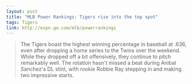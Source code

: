 ```yaml
---
layout: post
title: "MLB Power Rankings: Tigers rise into the top spot"
tags: Tigers
link: http://espn.go.com/mlb/powerrankings
---
```


>The Tigers boast the highest winning percentage in baseball at .636, even after dropping a home series to the Twins over the weekend. While they dropped off a bit offensively, they continue to pitch remarkably well. The rotation hasn't missed a beat during Anibal Sanchez's DL stint, with rookie Robbie Ray stepping in and making two impressive starts. 
